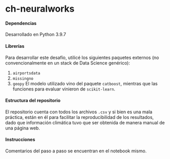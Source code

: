 # ch-neuralworks
#### Dependencias
Desarrollado en Python 3.9.7

#### Librerías
Para desarrollar este desafío, utilicé los siguientes paquetes externos (no convencionalmente en un stack de Data Science genérico):
1. `airportsdata`
2. `missingno`
3. `geopy`
El modelo utilizado vino del paquete `catboost`, mientras que las funciones para evaluar vinieron de `scikit-learn`.

#### Estructura del repositorio
El repositorio cuenta con todos los archivos `.csv` y si bien es una mala práctica, están en él para facilitar la reproducibilidad de los resultados, dado que información climática tuvo que ser obtenida de manera manual de una página web.

#### Instrucciones
Comentarios del paso a paso se encuentran en el notebook mismo.